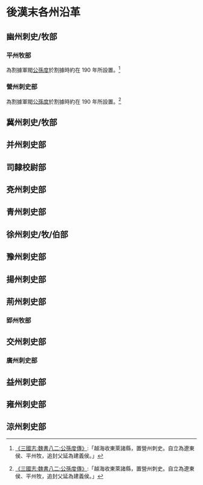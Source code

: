 ﻿# 後漢末各州沿革

## 幽州刺史/牧部

### 平州牧部
為割據軍閥[公孫度](../history_people_han/Liaodong/Xiangping/Gongsun_Du.md)於割據時約在 190 年所設置。[^1]

### 營州刺史部
為割據軍閥[公孫度](../history_people_han/Liaodong/Xiangping/Gongsun_Du.md)於割據時約在 190 年所設置。[^1]

[^1]: [《三國志:魏書八二:公孫度傳》](https://ctext.org/text.pl?node=602310&if=gb#n602313):「越海收東萊諸縣，置營州刺史。自立為遼東侯、平州牧，追封父延為建義侯。」

## 冀州刺史/牧部

## 并州刺史部


## 司隸校尉部

## 兗州刺史部

## 青州刺史部

## 徐州刺史/牧/伯部

## 豫州刺史部

## 揚州刺史部

## 荊州刺史部

### 郢州牧部

## 交州刺史部

### 廣州刺史部

## 益州刺史部

## 雍州刺史部

## 涼州刺史部



